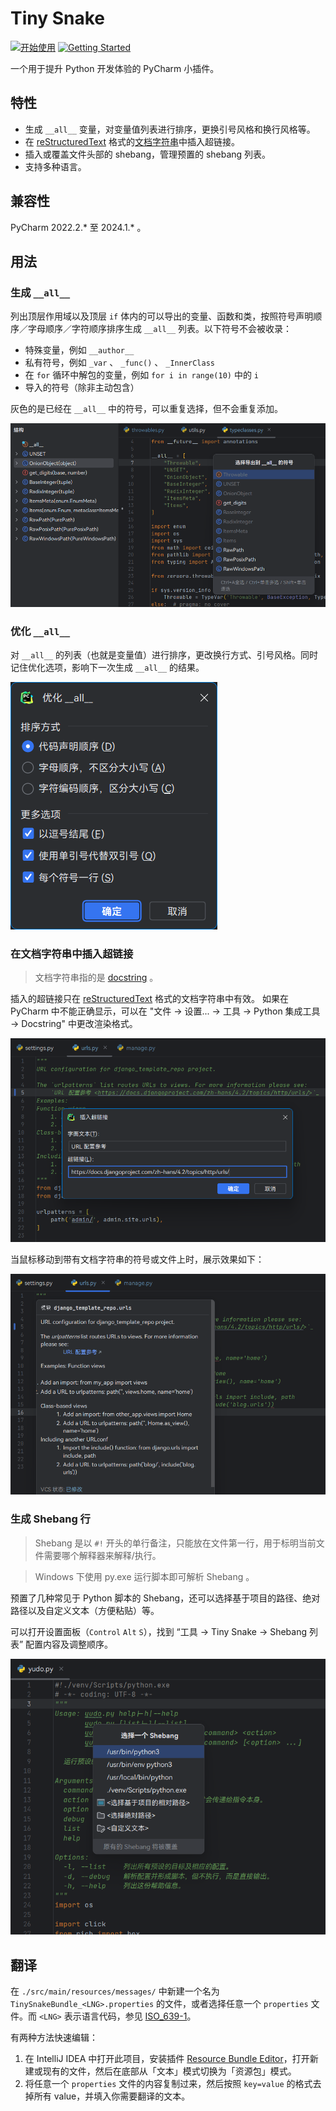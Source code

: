 # Tiny Snake

[![开始使用](https://img.shields.io/badge/开始使用-中文-blue.svg?style=flat-square)](./README.md)
[![Getting Started](https://img.shields.io/badge/Getting%20Started-English-green.svg?style=flat-square)](./README_en.md) 

一个用于提升 Python 开发体验的 PyCharm 小插件。

## 特性

- 生成 `__all__` 变量，对变量值列表进行排序，更换引号风格和换行风格等。
- 在 [reStructuredText](https://en.wikipedia.org/wiki/ReStructuredText) 格式的[文档字符串](https://docs.python.org/zh-cn/3/glossary.html#term-docstring)中插入超链接。
- 插入或覆盖文件头部的 shebang，管理预置的 shebang 列表。
- 支持多种语言。

## 兼容性

PyCharm 2022.2.* 至 2024.1.* 。

## 用法

### 生成 `__all__`

列出顶层作用域以及顶层 `if` 体内的可以导出的变量、函数和类，按照符号声明顺序／字母顺序／字符顺序排序生成 `__all__` 列表。以下符号不会被收录：

- 特殊变量，例如 `__author__`
- 私有符号，例如 `_var` 、 `_func()` 、 `_InnerClass`
- 在 `for` 循环中解包的变量，例如 `for i in range(10)` 中的 `i`
- 导入的符号（除非主动包含）

灰色的是已经在 `__all__` 中的符号，可以重复选择，但不会重复添加。

![生成DunderAll的示意图](./.img/generate-dunder-all.png)

### 优化 `__all__`

对 `__all__` 的列表（也就是变量值）进行排序，更改换行方式、引号风格。同时记住优化选项，影响下一次生成 `__all__` 的结果。

![优化DunderAll的示意图](./.img/optimize-dunder-all.png)

### 在文档字符串中插入超链接

> 文档字符串指的是 [docstring](https://docs.python.org/zh-cn/3/glossary.html#term-docstring) 。

插入的超链接只在 [reStructuredText](https://en.wikipedia.org/wiki/ReStructuredText) 格式的文档字符串中有效。
如果在 PyCharm 中不能正确显示，可以在 "文件 → 设置... → 工具 → Python 集成工具 → Docstring" 中更改渲染格式。

![插入超链接的示意图](./.img/insert-docstring-hyperlink.png)

当鼠标移动到带有文档字符串的符号或文件上时，展示效果如下：

![带有超链接的文档字符串的效果展示](./.img/hyperlink-in-docstring.png)

### 生成 Shebang 行

> Shebang 是以 `#!` 开头的单行备注，只能放在文件第一行，用于标明当前文件需要哪个解释器来解释/执行。

> Windows 下使用 py.exe 运行脚本即可解析 Shebang 。

预置了几种常见于 Python 脚本的 Shebang，还可以选择基于项目的路径、绝对路径以及自定义文本（方便粘贴）等。

可以打开设置面板（`Control` `Alt` `S`），找到 “工具 → Tiny Snake → Shebang 列表” 配置内容及调整顺序。

![生成Shebang的示意图](./.img/generate-shebang.png)

## 翻译

在 `./src/main/resources/messages/` 中新建一个名为 `TinySnakeBundle_<LNG>.properties` 的文件，或者选择任意一个 `properties` 文件。而 `<LNG>` 表示语言代码，参见 [ISO_639-1](https://zh.wikipedia.org/wiki/ISO_639-1)。

有两种方法快速编辑：

1. 在 IntelliJ IDEA 中打开此项目，安装插件 [Resource Bundle Editor](https://plugins.jetbrains.com/plugin/17035-resource-bundle-editor)，打开新建或现有的文件，然后在底部从「文本」模式切换为「资源包」模式。
2. 将任意一个 `properties` 文件的内容复制过来，然后按照 `key=value` 的格式去掉所有 value，并填入你需要翻译的文本。
